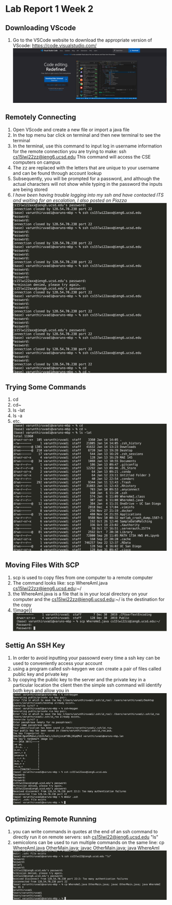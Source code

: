 # Lab Report 1 Week 2
## Downloading VScode
1. Go to the VSCode website to download the appropriate version of VScode: https://code.visualstudio.com/
![image](https://github.com/vthiruvadi99/cse15l-lab-reports/blob/main/vscode%20download.png)
## Remotely Connecting
1. Open VScode and create a new file or import a java file
2. In the top menu bar click on terminal and then new terminal to see the terminal
3. In the terminal, use this command to input log in username information for the remote connection you are trying to make: ssh cs15lwi22zz@ieng6.ucsd.edu
This command will access the CSE computers on campus
4. The zz are replaced with the letters that are unique to your username and can be found through account lookup
5. Subsequently, you will be prompted for a password, and although the actual characters will not show while typing in the password the inputs are being stored
6. *I have been having trouble logging into my ssh and have contacted ITS and waiting for an escalation, I also posted on Piazza*
![image](https://github.com/vthiruvadi99/cse15l-lab-reports/blob/main/sshloginattempt.png)
## Trying Some Commands
1. cd
2. cd~
3. ls -lat
4. ls -a
5. etc.
![image](https://github.com/vthiruvadi99/cse15l-lab-reports/blob/main/linuxcommands.png)
## Moving Files With SCP
1. scp is used to copy files from one computer to a remote computer
2. The command looks like: scp WhereAmI.java cs15lwi22zz@ieng6.ucsd.edu:~/
3. the WhereAmI.java is a file that is in your local directory on your computer and the cs15lwi22zz@ieng6.ucsd.edu:~/ is the destination for the copy
4. ![image](![image](https://github.com/vthiruvadi99/cse15l-lab-reports/blob/main/scp%20attempt.png)
## Settig An SSH Key
1. In order to avoid inputting your passowrd every time a ssh key can be used to conveniently access your account
2. using a program called ssh-keygen we can create a pair of files called public key and private key
3. by copying the public key to the server and the private key in a particular location the client then the simple ssh command will identify both keys and allow you in
![image](https://github.com/vthiruvadi99/cse15l-lab-reports/blob/main/SSH%20Keys.png)
## Optimizing Remote Running
1. you can write commands in quotes at the end of an ssh command to directly run it on remote servers: ssh cs15lwi22@ieng6.ucsd.edu "ls"
2. semicolons can be used to run multiple commands on the same line: cp WhereAmI.java OtherMain.java; javac OtherMain.java; java WhereAmI
![image](https://github.com/vthiruvadi99/cse15l-lab-reports/blob/main/Screen%20Shot%202022-01-14%20at%203.46.33%20PM.png)
